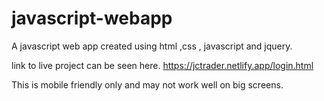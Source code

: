 # javascript-webapp

A javascript web app created using html ,css , javascript and jquery.

link to live project can be seen here. https://jctrader.netlify.app/login.html

This is mobile friendly only and may not work well on big screens.
